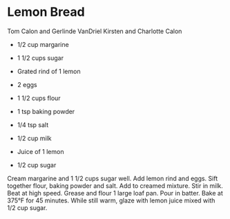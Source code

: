 # Lemon Bread

Tom Calon and Gerlinde VanDriel
Kirsten and Charlotte Calon

- 1/2 cup margarine
- 1 1/2 cups sugar
- Grated rind of 1 lemon
- 2 eggs
- 1 1/2 cups flour

- 1 tsp baking powder
- 1/4 tsp salt
- 1/2 cup milk
- Juice of 1 lemon
- 1/2 cup sugar

Cream margarine and 1 1/2 cups sugar well. Add lemon rind and eggs.  Sift together flour, baking powder and salt. Add to creamed mixture. Stir in milk. Beat at high speed. Grease and flour 1 large loaf pan. Pour in batter. Bake at 375°F for 45 minutes. While still warm, glaze with lemon juice mixed with 1/2 cup sugar.